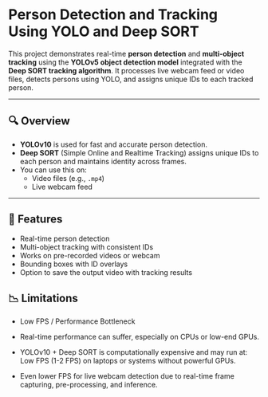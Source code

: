 # Person Detection and Tracking Using YOLO and Deep SORT

This project demonstrates real-time **person detection** and **multi-object tracking** using the **YOLOv5 object detection model** integrated with the **Deep SORT tracking algorithm**. It processes live webcam feed or video files, detects persons using YOLO, and assigns unique IDs to each tracked person.

---

## 🔍 Overview

- **YOLOv10** is used for fast and accurate person detection.
- **Deep SORT** (Simple Online and Realtime Tracking) assigns unique IDs to each person and maintains identity across frames.
- You can use this on:
  - Video files (e.g., `.mp4`)
  - Live webcam feed

---

## 🚀 Features

- Real-time person detection
- Multi-object tracking with consistent IDs
- Works on pre-recorded videos or webcam
- Bounding boxes with ID overlays
- Option to save the output video with tracking results

## 📉 Limitations

- Low FPS / Performance Bottleneck
- Real-time performance can suffer, especially on CPUs or low-end GPUs.

- YOLOv10 + Deep SORT is computationally expensive and may run at: Low FPS (1-2 FPS) on laptops or systems without powerful GPUs.
- Even lower FPS for live webcam detection due to real-time frame capturing, pre-processing, and inference.


